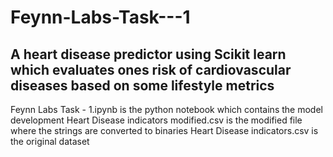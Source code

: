 # Feynn-Labs-Task---1
A heart disease predictor using Scikit learn which evaluates ones risk of cardiovascular diseases based on some lifestyle metrics
---------------------------------------------------------------------------------------------------------------------------------
Feynn Labs Task - 1.ipynb is the python notebook which contains the model development
Heart Disease indicators modified.csv is the modified file where the strings are converted to binaries
Heart Disease indicators.csv is the original dataset
